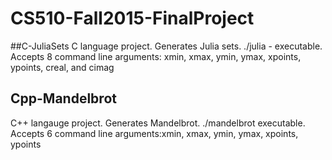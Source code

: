 # CS510-Fall2015-FinalProject

##C-JuliaSets
C language project. Generates Julia sets. ./julia - executable. Accepts 8 command line arguments: xmin, xmax, ymin, ymax, xpoints, ypoints, creal, and cimag

## Cpp-Mandelbrot
C++ langauge project. Generates Mandelbrot. ./mandelbrot executable. Accepts 6 command line arguments:xmin, xmax, ymin, ymax, xpoints, ypoints
